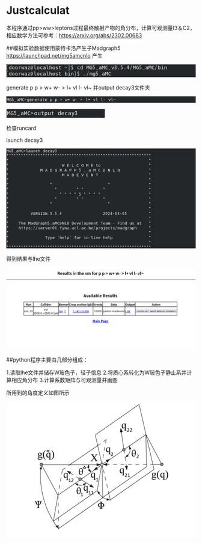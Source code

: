 # Justcalculat
本程序通过pp>ww>leptons过程最终散射产物的角分布，计算可观测量I3＆C2，相应数学方法可参考：https://arxiv.org/abs/2302.00683

##模拟实验数据使用蒙特卡洛产生子Madgraph5 https://launchpad.net/mg5amcnlo 产生

![image](https://github.com/2869947386/CalculatePPWW/blob/main/image/cd.png)

generate p p > w+ w- > l+ vl l- vl~ 并output decay3文件夹

![image](https://github.com/2869947386/CalculatePPWW/blob/main/image/generate.png)

![image](https://github.com/2869947386/CalculatePPWW/blob/main/image/output.png)

检查runcard

launch decay3

![image](https://github.com/2869947386/CalculatePPWW/blob/main/image/launch.png)

得到结果与lhe文件

![image](https://github.com/2869947386/CalculatePPWW/blob/main/image/result.png)

##python程序主要由几部分组成：

1.读取lhe文件并储存W玻色子，轻子信息
2.将质心系转化为W玻色子静止系并计算相应角分布
3.计算系数矩阵与可观测量并画图

所用到的角度定义如图所示

![image](https://github.com/2869947386/CalculatePPWW/blob/main/image/图片2.png)
